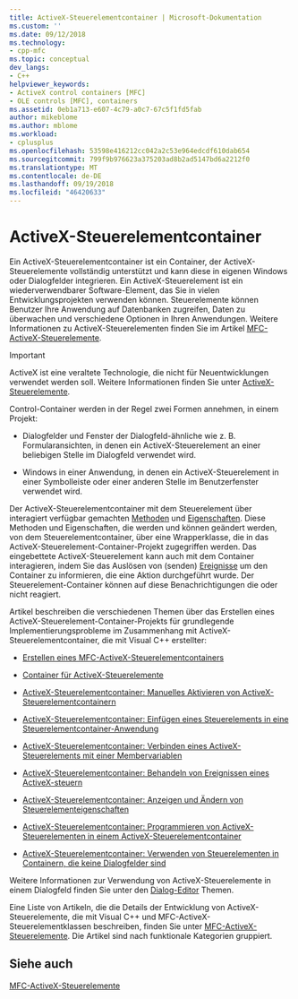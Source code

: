 ```yaml
---
title: ActiveX-Steuerelementcontainer | Microsoft-Dokumentation
ms.custom: ''
ms.date: 09/12/2018
ms.technology:
- cpp-mfc
ms.topic: conceptual
dev_langs:
- C++
helpviewer_keywords:
- ActiveX control containers [MFC]
- OLE controls [MFC], containers
ms.assetid: 0eb1a713-e607-4c79-a0c7-67c5f1fd5fab
author: mikeblome
ms.author: mblome
ms.workload:
- cplusplus
ms.openlocfilehash: 53598e416212cc042a2c53e964edcdf610dab654
ms.sourcegitcommit: 799f9b976623a375203ad8b2ad5147bd6a2212f0
ms.translationtype: MT
ms.contentlocale: de-DE
ms.lasthandoff: 09/19/2018
ms.locfileid: "46420633"
---
```

# <a name="activex-control-containers"></a>ActiveX-Steuerelementcontainer

Ein ActiveX-Steuerelementcontainer ist ein Container, der ActiveX-Steuerelemente vollständig unterstützt und kann diese in eigenen Windows oder Dialogfelder integrieren. Ein ActiveX-Steuerelement ist ein wiederverwendbarer Software-Element, das Sie in vielen Entwicklungsprojekten verwenden können. Steuerelemente können Benutzer Ihre Anwendung auf Datenbanken zugreifen, Daten zu überwachen und verschiedene Optionen in Ihren Anwendungen. Weitere Informationen zu ActiveX-Steuerelementen finden Sie im Artikel [MFC-ActiveX-Steuerelemente](../mfc/mfc-activex-controls.md).

>[!IMPORTANT]
> ActiveX ist eine veraltete Technologie, die nicht für Neuentwicklungen verwendet werden soll. Weitere Informationen finden Sie unter [ActiveX-Steuerelemente](activex-controls.md).

Control-Container werden in der Regel zwei Formen annehmen, in einem Projekt:

- Dialogfelder und Fenster der Dialogfeld-ähnliche wie z. B. Formularansichten, in denen ein ActiveX-Steuerelement an einer beliebigen Stelle im Dialogfeld verwendet wird.

- Windows in einer Anwendung, in denen ein ActiveX-Steuerelement in einer Symbolleiste oder einer anderen Stelle im Benutzerfenster verwendet wird.

Der ActiveX-Steuerelementcontainer mit dem Steuerelement über interagiert verfügbar gemachten [Methoden](../mfc/mfc-activex-controls-methods.md) und [Eigenschaften](../mfc/mfc-activex-controls-properties.md). Diese Methoden und Eigenschaften, die werden und können geändert werden, von dem Steuerelementcontainer, über eine Wrapperklasse, die in das ActiveX-Steuerelement-Container-Projekt zugegriffen werden. Das eingebettete ActiveX-Steuerelement kann auch mit dem Container interagieren, indem Sie das Auslösen von (senden) [Ereignisse](../mfc/mfc-activex-controls-events.md) um den Container zu informieren, die eine Aktion durchgeführt wurde. Der Steuerelement-Container können auf diese Benachrichtigungen die oder nicht reagiert.

Artikel beschreiben die verschiedenen Themen über das Erstellen eines ActiveX-Steuerelement-Container-Projekts für grundlegende Implementierungsprobleme im Zusammenhang mit ActiveX-Steuerelementcontainer, die mit Visual C++ erstellter:

- [Erstellen eines MFC-ActiveX-Steuerelementcontainers](../mfc/reference/creating-an-mfc-activex-control-container.md)

- [Container für ActiveX-Steuerelemente](../mfc/containers-for-activex-controls.md)

- [ActiveX-Steuerelementcontainer: Manuelles Aktivieren von ActiveX-Steuerelementcontainern](../mfc/activex-control-containers-manually-enabling-activex-control-containment.md)

- [ActiveX-Steuerelementcontainer: Einfügen eines Steuerelements in eine Steuerelementcontainer-Anwendung](../mfc/inserting-a-control-into-a-control-container-application.md)

- [ActiveX-Steuerelementcontainer: Verbinden eines ActiveX-Steuerelements mit einer Membervariablen](../mfc/activex-control-containers-connecting-an-activex-control-to-a-member-variable.md)

- [ActiveX-Steuerelementcontainer: Behandeln von Ereignissen eines ActiveX-steuern](../mfc/activex-control-containers-handling-events-from-an-activex-control.md)

- [ActiveX-Steuerelementcontainer: Anzeigen und Ändern von Steuerelementeigenschaften](../mfc/activex-control-containers-viewing-and-modifying-control-properties.md)

- [ActiveX-Steuerelementcontainer: Programmieren von ActiveX-Steuerelementen in einem ActiveX-Steuerelementcontainer](../mfc/programming-activex-controls-in-a-activex-control-container.md)

- [ActiveX-Steuerelementcontainer: Verwenden von Steuerelementen in Containern, die keine Dialogfelder sind](../mfc/activex-control-containers-using-controls-in-a-non-dialog-container.md)

Weitere Informationen zur Verwendung von ActiveX-Steuerelemente in einem Dialogfeld finden Sie unter den [Dialog-Editor](../windows/dialog-editor.md) Themen.

Eine Liste von Artikeln, die die Details der Entwicklung von ActiveX-Steuerelemente, die mit Visual C++ und MFC-ActiveX-Steuerelementklassen beschreiben, finden Sie unter [MFC-ActiveX-Steuerelemente](../mfc/mfc-activex-controls.md). Die Artikel sind nach funktionale Kategorien gruppiert.

## <a name="see-also"></a>Siehe auch

[MFC-ActiveX-Steuerelemente](../mfc/mfc-activex-controls.md)

